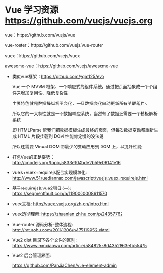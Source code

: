 # Vue 学习资源 https://github.com/vuejs/vuejs.org

<p>vue：https://github.com/vuejs/vue</p>

<p>vue-router：https://github.com/vuejs/vue-router</p>

<p>vuex：https://github.com/vuejs/vuex</p>

<p>awesome-vue：https://github.com/vuejs/awesome-vue</p>

* 类似vue框架：https://github.com/ygm125/evo 

    Vue 一个 MVVM 框架、一个响应式的组件系统，通过把页面抽象成一个个组件来增加复用性、降低复杂性

    主要特色就是数据操纵视图变化，一旦数据变化自动更新所有关联组件~

    所以它的一大特性就是一个数据响应系统，当然有了数据还需要一个模板解析系统

    即 HTMLParse 帮我们把数据模板生成最终的页面，但每次数据变动都重新生成 HTML 片段挂载到 DOM 性能肯定慢的没法说

    所以还需要 Virtual DOM 把最少的变动应用到 DOM 上，以提升性能

* 打包Vue的正确姿势：http://cnodejs.org/topic/5833e104bde2b59e06141e16

* vuejs+vuex+requirejs配合实现模块化: http://www.51xuediannao.com/javascript/vuejs_vuex_requirejs.html

* 基于requirejs的vue2项目 (一): https://segmentfault.com/a/1190000008611570

* vuex文档: http://vuex.vuejs.org/zh-cn/intro.html

* vuex透彻理解: https://zhuanlan.zhihu.com/p/24357762

* Vue-router 源码分析-整体流程: http://mt.sohu.com/20161206/n475119952.shtml

* Vue2 dist 目录下各个文件的区别: https://www.mmxiaowu.com/article/58482558d4352863efb55475

* Vue2 后台管理界面:

    https://github.com/PanJiaChen/vue-element-admin
